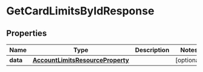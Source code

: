 

# GetCardLimitsByIdResponse


## Properties

| Name | Type | Description | Notes |
|------------ | ------------- | ------------- | -------------|
|**data** | [**AccountLimitsResourceProperty**](AccountLimitsResourceProperty.md) |  |  [optional] |



